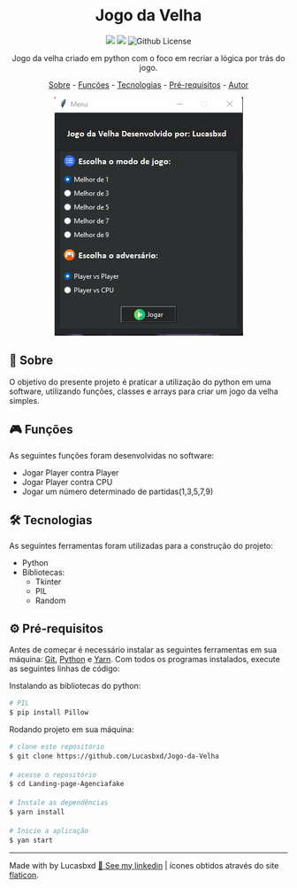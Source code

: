 <h1 align="center" dir="auto">Jogo da Velha</h1>

<p align="center" dir="auto">
  <img src="https://img.shields.io/badge/status-concluído-sucess">
  <img src="https://img.shields.io/github/repo-size/Lucasbxd/Jogo-da-Velha">
  <img alt="Github License" src="https://img.shields.io/github/license/lucasbxd/jogo-da-velha" />
</p>

<p align="center" dir="auto">Jogo da velha criado em python com o foco em recriar a lógica por trás do jogo.</p>

<p align="center">
  <a href="#sobre">Sobre</a> -
  <a href="#funcoes">Funções</a> -
  <a href="#tecnologias">Tecnologias</a> -
  <a href="#pre-requisitos">Pré-requisitos</a> -
  <a href="#autor">Autor</a>
</p>

<p  align="center" dir="auto"><img src="./github/imagem.gif"></p>

<h2 id="sobre">📍 Sobre</h2>
<p>O objetivo do presente projeto é praticar a utilização do python em uma software, utilizando funções, classes e arrays para criar um jogo da velha simples.</p>

<h2 id="funcoes">🎮 Funções</h2>
<p>As seguintes funções foram desenvolvidas no software:</p>
<ul>
  <li>Jogar Player contra Player</li>
  <li>Jogar Player contra CPU</li>
  <li>Jogar um número determinado de partidas(1,3,5,7,9)</li>
</ul>

<h2 id="tecnologias">🛠 Tecnologias</h2>
<p>As seguintes ferramentas foram utilizadas para a construção do projeto:</p>
<ul>
  <li>Python</li>
  <li>Bibliotecas:
  <ul>
  <li>Tkinter</li>
  <li>PIL</li>
  <li>Random</li>
  </ul>
</ul>

<h2 id="pre-requisitos">⚙️ Pré-requisitos</h2>
<p> Antes de começar é necessário instalar as seguintes ferramentas em sua máquina: <a href="https://git-scm.com">Git</a>, <a href="https://www.python.org/">Python</a> e <a href="yarnpkg.com">Yarn</a>. Com todos os programas instalados, execute as seguintes linhas de código:

<p>Instalando as bibliotecas do python:</p>

```bash
# PIL
$ pip install Pillow
```

<p>Rodando projeto em sua máquina:<p>

```bash
# clone este repositório
$ git clone https://github.com/Lucasbxd/Jogo-da-Velha

# acesse o repositório
$ cd Landing-page-Agenciafake

# Instale as dependências
$ yarn install

# Inicie a aplicação
$ yan start
```
---
<p id="autor">Made with by Lucasbxd <a target="blank" href="https://www.linkedin.com/in/lucasbxd/">💛 See my linkedin</a> | ícones obtidos através do site <a href="https://www.flaticon.com/authors/freepik">flaticon</a>.</p>